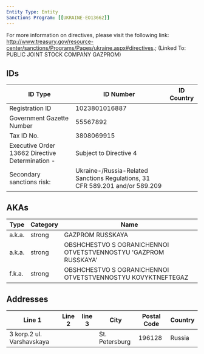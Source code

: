 ```yaml
---
Entity Type: Entity
Sanctions Program: [[UKRAINE-EO13662]]
---
```

For more information on directives, please visit the following link: http://www.treasury.gov/resource-center/sanctions/Programs/Pages/ukraine.aspx#directives.; (Linked To: PUBLIC JOINT STOCK COMPANY GAZPROM)

## IDs
| ID Type | ID Number | ID Country |
|---------|-----------|------------|
| Registration ID | 1023801016887 |  |
| Government Gazette Number | 55567892 |  |
| Tax ID No. | 3808069915 |  |
| Executive Order 13662 Directive Determination - | Subject to Directive 4 |  |
| Secondary sanctions risk: | Ukraine-/Russia-Related Sanctions Regulations, 31 CFR 589.201 and/or 589.209 |  |


## AKAs
| Type | Category | Name      | 
|------|----------|-----------|
| a.k.a. | strong | GAZPROM RUSSKAYA |
| a.k.a. | strong | OBSHCHESTVO S OGRANICHENNOI OTVETSTVENNOSTYU 'GAZPROM RUSSKAYA' |
| f.k.a. | strong | OBSHCHESTVO S OGRANICHENNOI OTVETSTVENNOSTYU KOVYKTNEFTEGAZ |


## Addresses
| Line 1 | Line 2 | line 3 | City | Postal Code| Country | 
|--------|--------|--------|------|------------|---------|
| 3 korp.2 ul. Varshavskaya |  |  | St. Petersburg | 196128 | Russia |

